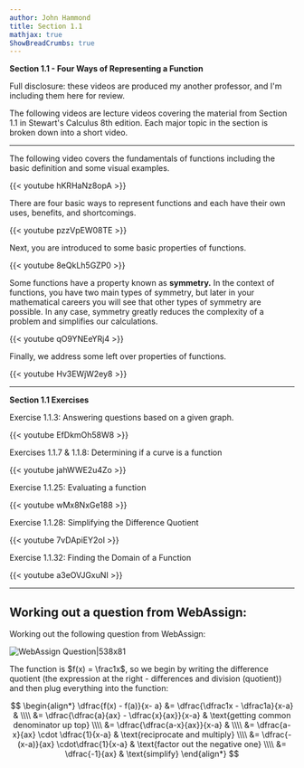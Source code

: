 ```yaml
---
author: John Hammond
title: Section 1.1
mathjax: true
ShowBreadCrumbs: true
---
```


**Section 1.1 - Four Ways of Representing a Function**

Full disclosure: these videos are produced my another professor, and I'm including them here for review. 

The following videos are lecture videos covering the material from Section 1.1 in Stewart's Calculus 8th edition. Each major topic in the section is broken down into a short video. 

---

The following video covers the fundamentals of functions including the basic definition and some visual examples.  

{{< youtube hKRHaNz8opA >}}


There are four basic ways to represent functions and each have their own uses, benefits, and shortcomings.  

{{< youtube pzzVpEW08TE >}}

Next, you are introduced to some basic properties of functions.  

{{< youtube 8eQkLh5GZP0 >}}

Some functions have a property known as **symmetry.** In the context of functions, you have two main types of symmetry, but later in your mathematical careers you will see that other types of symmetry are possible. In any case, symmetry greatly reduces the complexity of a problem and simplifies our calculations.  

{{< youtube qO9YNEeYRj4 >}}

Finally, we address some left over properties of functions.  

{{< youtube Hv3EWjW2ey8 >}}

---

**Section 1.1 Exercises**


Exercise 1.1.3: Answering questions based on a given graph.   

{{< youtube EfDkmOh58W8 >}}

Exercises 1.1.7 & 1.1.8:  Determining if a curve is a function

{{< youtube jahWWE2u4Zo >}}

Exercise 1.1.25:  Evaluating a function

{{< youtube wMx8NxGe188 >}}

Exercise 1.1.28:  Simplifying the Difference Quotient

{{< youtube 7vDApiEY2oI >}}

Exercise 1.1.32:  Finding the Domain of a Function

{{< youtube a3eOVJGxuNI >}}

---

## Working out a question from WebAssign:

Working out the following question from WebAssign: 

![WebAssign Question|538x81](/calc/1.1.webassign.png)

The function is $f(x) = \frac1x$, so we begin by writing the difference quotient (the expression at the right - differences and division (quotient)) and then plug everything into the function:

$$
\begin{align*}
\dfrac{f(x) - f(a)}{x- a} &= \dfrac{\dfrac1x - \dfrac1a}{x-a} & \\\\ 
&= \dfrac{\dfrac{a}{ax} -  \dfrac{x}{ax}}{x-a} & \text{getting common denominator up top} \\\\
&= \dfrac{\dfrac{a-x}{ax}}{x-a} & \\\\
&= \dfrac{a-x}{ax} \cdot \dfrac{1}{x-a} & \text{reciprocate and multiply} \\\\
&= \dfrac{-(x-a)}{ax} \cdot\dfrac{1}{x-a} & \text{factor out the negative one} \\\\
&= \dfrac{-1}{ax} & \text{simplify}
\end{align*}
$$